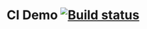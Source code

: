# CI Demo  [![Build status](https://ci.appveyor.com/api/projects/status/uruwx8m3wiceehwm?svg=true)](https://ci.appveyor.com/project/Ekaterina7121994/postmanecho)
